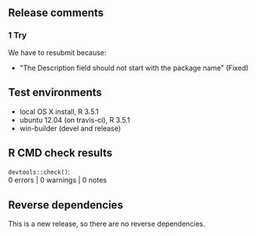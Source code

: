 ## Release comments

### 1 Try

We have to resubmit because:
* "The Description field should not start with the package name" (Fixed)  

## Test environments

* local OS X install, R 3.5.1
* ubuntu 12.04 (on travis-ci), R 3.5.1
* win-builder (devel and release)

## R CMD check results

`devtools::check()`:  
0 errors | 0 warnings | 0 notes

## Reverse dependencies

This is a new release, so there are no reverse dependencies.

